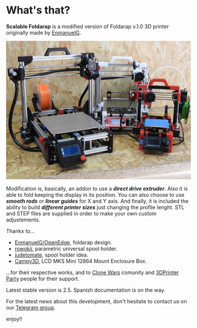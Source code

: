 # What's that?

**Scalable Foldarap** is a modified version of Foldarap v.1.0 3D printer originally made by [EnmanuelG](https://github.com/EmmanuelG/Foldarap). 

![Foldarap Mod v.1.0](pics/scalablefolda.jpg)

Modification is, basically, an addon to use a ___direct drive extruder___. Also it is able to fold keeping the display in its position. You can also choose to use ___smooth rods___ or ___linear guides___ for X and Y axis. And finally, it is included the ability to build ___different printer sizes___ just changing the profile lenght. STL and STEP files are supplied in order to make your own custom adjustements.

Thankx to...

* [EnmanuelG/OpenEdge](https://github.com/OpenEdge), foldarap design.
* [rowokii](https://www.thingiverse.com/thing:767317), parametric universal spool holder.
* [judetomate](https://www.thingiverse.com/thing:47752), spool holder idea.
* [Campy3D](https://www.thingiverse.com/thing:2915718), LCD MKS Mini 12864 Mount Enclosure Box.

...for their respective works, and to [Clone Wars](https://www.reprap.org/wiki/Proyecto_Clone_Wars) comunity and [3DPrinter Party](http://www.3dprinterparty.es/) people for their support.

Latest stable version is 2.5. Spanish documentation is on the way.

For the latest news about this development, don't hesitate to contact us on our [Telegram group](https://t.me/scalable_foldarap).

enjoy!!